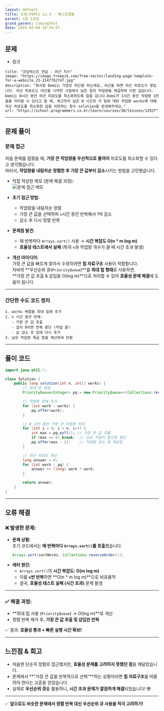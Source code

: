 ```yaml
---
layout: default
title: 프로그래머스 Lv.3 - 베스트앨범
parent: 1일 1코딩
grand_parent: CodingTest
date: 2025-02-04 14:24:57
---
```


## 문제
- 링크  
```embed
title: "코딩테스트 연습 - 야근 지수"
image: "https://image.freepik.com/free-vector/landing-page-template-for-a-website_23-2147782747.jpg"
description: "회사원 Demi는 가끔은 야근을 하는데요, 야근을 하면 야근 피로도가 쌓입니다. 야근 피로도는 야근을 시작한 시점에서 남은 일의 작업량을 제곱하여 더한 값입니다. Demi는 N시간 동안 야근 피로도를 최소화하도록 일할 겁니다.Demi가 1시간 동안 작업량 1만큼을 처리할 수 있다고 할 때, 퇴근까지 남은 N 시간과 각 일에 대한 작업량 works에 대해 야근 피로도를 최소화한 값을 리턴하는 함수 solution을 완성해주세요."
url: "https://school.programmers.co.kr/learn/courses/30/lessons/12927"
```

---

## 문제 풀이

### 문제 접근
처음 문제를 접했을 때, **가장 큰 작업량을 우선적으로 줄여야** 피로도를 최소화할 수 있다고 생각했습니다.   
따라서, **작업량을 내림차순 정렬한 후 가장 큰 값부터 감소**시키는 방법을 고민했습니다.

- 직접 작성한 메모 (문제 해결 과정):  
  ![문제 접근 메모](https://i.imgur.com/0yDqzIH.jpg)  

- **초기 접근 방법:**  
  - 작업량을 내림차순 정렬  
  - 가장 큰 값을 선택하여 `n`시간 동안 반복해서 1씩 감소  
  - 감소 후 다시 정렬 반복  

- **문제점 발견:**  
  - 매 반복마다 `Arrays.sort()` 사용 → **시간 복잡도 O(n * m log m)**  
  - **효율성 테스트에서 실패** (특히 `n`과 작업량 개수가 클 때 시간 초과 발생)  

- **개선 아이디어:**  
  가장 큰 값을 빠르게 찾아서 수정하려면 **힙 자료구조** 사용이 적합합니다.  
  자바의 **우선순위 큐(`PriorityQueue`)**를 **최대 힙 형태**로 사용하면,  
  **가장 큰 값 추출 & 삽입을 O(log m)**으로 처리할 수 있어 **효율성 문제 해결**에 도움이 됩니다.

---

### 간단한 수도 코드 정리
```pseudocode
1. works 배열을 최대 힙에 추가
2. n 시간 동안 반복:
   - 가장 큰 값 추출
   - 값이 0이면 반복 중단 (작업 끝)
   - 값 감소 후 힙에 다시 추가
3. 남은 작업량 제곱 합을 계산하여 반환
```

---

## 풀이 코드
```java
import java.util.*;

class Solution {
    public long solution(int n, int[] works) {
        // 최대 힙 생성
        PriorityQueue<Integer> pq = new PriorityQueue<>(Collections.reverseOrder());

        // 작업량 큐에 추가
        for (int work : works) {
            pq.offer(work);
        }

        // N 시간 동안 가장 큰 작업량 처리
        for (int i = 0; i < n; i++) {
            int max = pq.poll(); // 가장 큰 값 추출
            if (max == 0) break;  // 남은 작업이 없으면 중단
            pq.offer(max - 1);    // 작업량 감소 후 재삽입
        }

        // 야근 피로도 계산
        long answer = 0;
        for (int work : pq) {
            answer += (long) work * work;
        }

        return answer;
    }
}
```

---

## 오류 해결

### ❌ 발생한 문제:  
- **문제 상황:**  
  초기 코드에서는 **매 반복마다 `Arrays.sort()`를 호출**했습니다.  
  ```java
  Arrays.sort(sortWorks, Collections.reverseOrder());
  ```
- **에러 원인:**  
  - `Arrays.sort()`의 **시간 복잡도: O(m log m)**  
  - 이를 **`n`번 반복**하면 **O(n * m log m)**으로 비효율적  
  - 결국, **효율성 테스트 실패 (시간 초과)** 문제 발생  

---

### ✅ 해결 과정:  
- **최대 힙 사용 (`PriorityQueue`) → O(log m)**로 개선  
- 정렬 반복 제거 후, **가장 큰 값 추출 및 삽입만 반복**  

✅ 결과: **효율성 통과 + 빠른 실행 시간 확보!**  

---

## 느낀점 & 회고
- 처음엔 단순히 정렬로 접근했지만, **효율성 문제를 고려하지 못했던 점**을 깨달았습니다.  
- 문제에서 **"가장 큰 값을 반복적으로 선택"**하는 상황이라면 **힙 자료구조**를 떠올려야 한다는 교훈을 얻었습니다.  
- 실제로 **우선순위 큐**를 활용하니, **시간 초과 문제가 깔끔하게 해결**되었습니다! 😎  

---

✅ **앞으로도 비슷한 문제에서 정렬 반복 대신 우선순위 큐 사용을 적극 고려하기!**  
